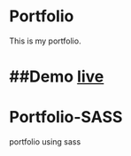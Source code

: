 
# Portfolio
This is my portfolio.

##Demo
[live](https://jjs88.github.io/Portfolio/)
=======
# Portfolio-SASS
portfolio using sass
